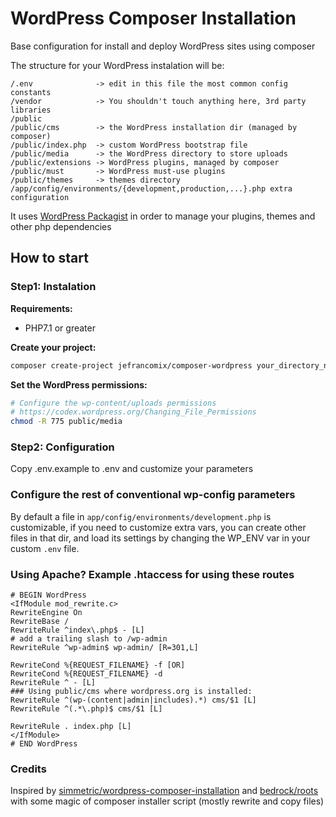 # WordPress Composer Installation

Base configuration for install and deploy WordPress sites using composer

The structure for your WordPress instalation will be:

    /.env              -> edit in this file the most common config constants
    /vendor            -> You shouldn't touch anything here, 3rd party libraries
    /public
    /public/cms        -> the WordPress installation dir (managed by composer)
    /public/index.php  -> custom WordPress bootstrap file
    /public/media      -> the WordPress directory to store uploads
    /public/extensions -> WordPress plugins, managed by composer
    /public/must       -> WordPress must-use plugins
    /public/themes     -> themes directory
    /app/config/environments/{development,production,...}.php extra configuration

It uses [WordPress Packagist](https://wpackagist.org/) in order to manage your plugins, themes and other php dependencies

## How to start

### Step1: Instalation

**Requirements:**
* PHP7.1 or greater

**Create your project:**

```bash
composer create-project jefrancomix/composer-wordpress your_directory_name "dev-master"
```

**Set the WordPress permissions:**
```bash
# Configure the wp-content/uploads permissions
# https://codex.wordpress.org/Changing_File_Permissions
chmod -R 775 public/media
```
 
### Step2: Configuration
 
Copy .env.example to .env and customize your parameters

### Configure the rest of conventional wp-config parameters

By default a file in ``app/config/environments/development.php`` is customizable,
  if you need to customize extra vars, you can create other files in that dir,
  and load its settings by changing the WP_ENV var in your custom ``.env`` file.

### Using Apache? Example .htaccess for using these routes

```
# BEGIN WordPress
<IfModule mod_rewrite.c>
RewriteEngine On
RewriteBase /
RewriteRule ^index\.php$ - [L]
# add a trailing slash to /wp-admin
RewriteRule ^wp-admin$ wp-admin/ [R=301,L]

RewriteCond %{REQUEST_FILENAME} -f [OR]
RewriteCond %{REQUEST_FILENAME} -d
RewriteRule ^ - [L]
### Using public/cms where wordpress.org is installed:
RewriteRule ^(wp-(content|admin|includes).*) cms/$1 [L]
RewriteRule ^(.*\.php)$ cms/$1 [L]

RewriteRule . index.php [L]
</IfModule>
# END WordPress
```

### Credits

Inspired by [simmetric/wordpress-composer-installation](https://github.com/simettric/wordpress-composer-installation)
and [bedrock/roots](https://github.com/roots/bedrock) with some magic of composer installer script (mostly rewrite and copy files)
